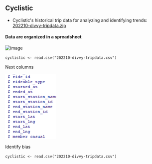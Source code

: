 ## Cyclistic
- Cyclistic's historical trip data for analyzing and identifying trends: [202210-divvy-tripdata.zip](https://divvy-tripdata.s3.amazonaws.com/index.html)

#### Data are organized in a spreadsheet
![image](src/spreadsheet/11_1.png)


````(r)
cyclistic <- read.csv("202210-divvy-tripdata.csv")
````
Next columns




![image](src/commands/11_1.png)

Identify bias
````(r)
cyclistic <- read.csv("202210-divvy-tripdata.csv")
````


